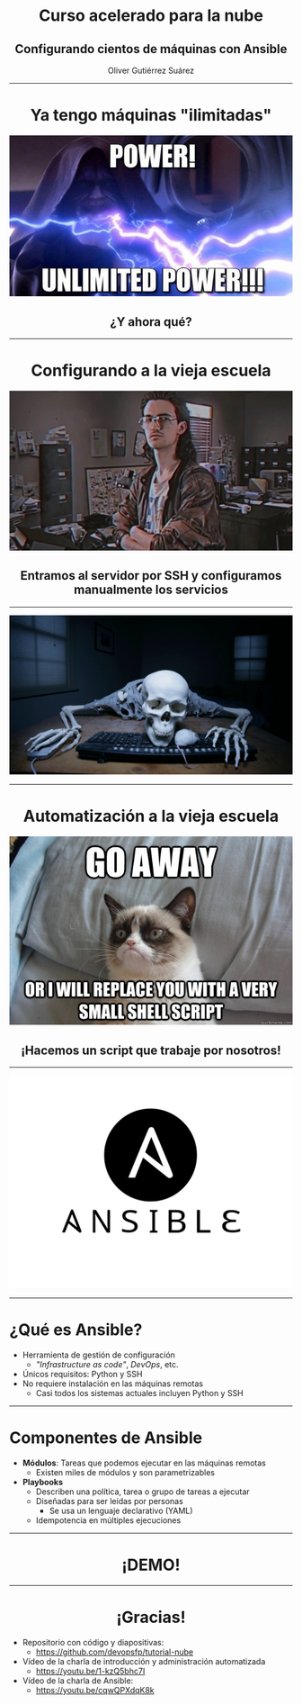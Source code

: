 <!-- $theme: default -->
<!-- $size: 16:9 -->
<!-- page_number: true -->

<center>

# Curso acelerado para la nube
## Configurando cientos de máquinas con Ansible

Oliver Gutiérrez Suárez

</center>

---

<center>

# Ya tengo máquinas "ilimitadas"


![Unlimited power](imagenes/unlimited_power.jpg)


## ¿Y ahora qué?

</center>

---

<center>

# Configurando a la vieja escuela

![Hackerman](imagenes/hackerman.jpg)

## Entramos al servidor por SSH y configuramos manualmente los servicios

</center>

---

![Skeleton](imagenes/skeleton.png)

---

<center>

# Automatización a la vieja escuela

![Grumpy sysadmin](imagenes/go_away_shell_script.jpg)

## ¡Hacemos un script que trabaje por nosotros!

</center>

---

<center>

![Ansible](imagenes/ansible.svg)

</center>

---

# ¿Qué es Ansible?

* Herramienta de gestión de configuración
    * *"Infrastructure as code"*, *DevOps*, etc.
* Únicos requisitos: Python y SSH
* No requiere instalación en las máquinas remotas
    * Casi todos los sistemas actuales incluyen Python y SSH

---

# Componentes de Ansible

* **Módulos**: Tareas que podemos ejecutar en las máquinas remotas
    * Existen miles de módulos y son parametrizables
* **Playbooks**
    * Describen una política, tarea o grupo de tareas a ejecutar
    * Diseñadas para ser leídas por personas
        * Se usa un lenguaje declarativo (YAML)
    * Idempotencia en múltiples ejecuciones

---

<center>

# ¡DEMO!

</center>

---

<center>

# ¡Gracias!

</center>

* Repositorio con código y diapositivas:
    * https://github.com/devopsfp/tutorial-nube
* Vídeo de la charla de introducción y administración automatizada
    * https://youtu.be/1-kzQ5bhc7I
* Vídeo de la charla de Ansible:
    * https://youtu.be/cqwQPXdqK8k
